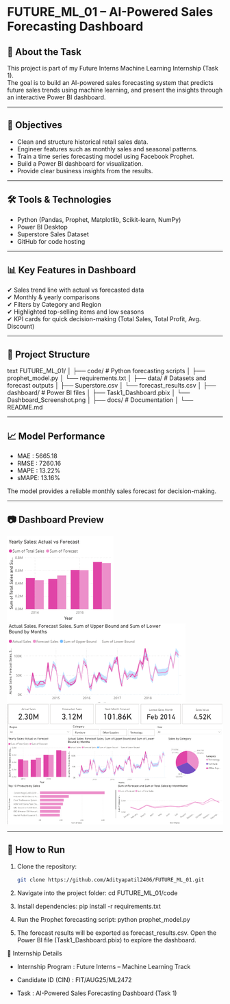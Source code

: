 # FUTURE_ML_01 – AI-Powered Sales Forecasting Dashboard

## 📌 About the Task
This project is part of my Future Interns Machine Learning Internship (Task 1).  
The goal is to build an AI-powered sales forecasting system that predicts future sales trends using machine learning, and present the insights through an interactive Power BI dashboard.

---

## 🎯 Objectives
- Clean and structure historical retail sales data.
- Engineer features such as monthly sales and seasonal patterns.
- Train a time series forecasting model using Facebook Prophet.
- Build a Power BI dashboard for visualization.
- Provide clear business insights from the results.

---

## 🛠 Tools & Technologies
- Python (Pandas, Prophet, Matplotlib, Scikit-learn, NumPy)
- Power BI Desktop
- Superstore Sales Dataset
- GitHub for code hosting

---

## 📊 Key Features in Dashboard
✔ Sales trend line with actual vs forecasted data  
✔ Monthly & yearly comparisons  
✔ Filters by Category and Region  
✔ Highlighted top-selling items and low seasons  
✔ KPI cards for quick decision-making (Total Sales, Total Profit, Avg. Discount)

---

## 📂 Project Structure
text
FUTURE_ML_01/
│
├── code/                 # Python forecasting scripts
│   ├── prophet_model.py
│   └── requirements.txt
│
├── data/                 # Datasets and forecast outputs
│   ├── Superstore.csv
│   └── forecast_results.csv
│
├── dashboard/            # Power BI files
│   ├── Task1_Dashboard.pbix
│   └── Dashboard_Screenshot.png
│
├── docs/                 # Documentation
│   └── README.md


---

## 📈 Model Performance
- MAE  : 5665.18  
- RMSE : 7260.16  
- MAPE : 13.22%  
- sMAPE: 13.16%  

The model provides a reliable monthly sales forecast for decision-making.

---

## 📷 Dashboard Preview
![Dashboard Screenshot 1](../dashboard/SS1.png)
![Dashboard Screenshot 2](../dashboard/SS2.png)
![Dashboard Screenshot 3](../dashboard/SS3.png)

---

## 🚀 How to Run
1. Clone the repository:
   ```bash
   git clone https://github.com/Adityapatil2406/FUTURE_ML_01.git

2. Navigate into the project folder:
   cd FUTURE_ML_01/code


3. Install dependencies:
   pip install -r requirements.txt


4. Run the Prophet forecasting script:
   python prophet_model.py


5. The forecast results will be exported as forecast_results.csv.
   Open the Power BI file (Task1_Dashboard.pbix) to explore the dashboard.

📌 Internship Details

- Internship Program : Future Interns – Machine Learning Track

- Candidate ID (CIN) : FIT/AUG25/ML2472

- Task : AI-Powered Sales Forecasting Dashboard (Task 1)